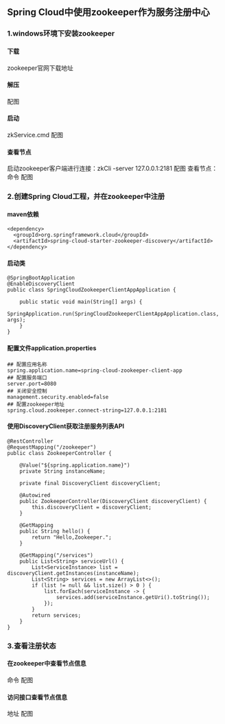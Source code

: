 ## Spring Cloud中使用zookeeper作为服务注册中心
### 1.windows环境下安装zookeeper
#### 下载
zookeeper官网下载地址
#### 解压
配图
#### 启动
zkService.cmd
配图
#### 查看节点
启动zookeeper客户端进行连接：zkCli -server 127.0.0.1:2181
配图
查看节点：命令
配图
### 2.创建Spring Cloud工程，并在zookeeper中注册
#### maven依赖
```
<dependency>
  <groupId>org.springframework.cloud</groupId>
  <artifactId>spring-cloud-starter-zookeeper-discovery</artifactId>
</dependency>
```
#### 启动类
```
@SpringBootApplication
@EnableDiscoveryClient
public class SpringCloudZookeeperClientAppApplication {

    public static void main(String[] args) {
        SpringApplication.run(SpringCloudZookeeperClientAppApplication.class, args);
    }
}
```
#### 配置文件application.properties
```
## 配置应用名称
spring.application.name=spring-cloud-zookeeper-client-app
## 配置服务端口
server.port=8080
## 关闭安全控制
management.security.enabled=false
## 配置zookeeper地址
spring.cloud.zookeeper.connect-string=127.0.0.1:2181
```
#### 使用DiscoveryClient获取注册服务列表API
```
@RestController
@RequestMapping("/zookeeper")
public class ZookeeperController {

    @Value("${spring.application.name}")
    private String instanceName;

    private final DiscoveryClient discoveryClient;

    @Autowired
    public ZookeeperController(DiscoveryClient discoveryClient) {
        this.discoveryClient = discoveryClient;
    }

    @GetMapping
    public String hello() {
        return "Hello,Zookeeper.";
    }

    @GetMapping("/services")
    public List<String> serviceUrl() {
        List<ServiceInstance> list = discoveryClient.getInstances(instanceName);
        List<String> services = new ArrayList<>();
        if (list != null && list.size() > 0 ) {
            list.forEach(serviceInstance -> {
                services.add(serviceInstance.getUri().toString());
            });
        }
        return services;
    }
}
```
### 3.查看注册状态
#### 在zookeeper中查看节点信息
命令
配图
#### 访问接口查看节点信息
地址
配图

